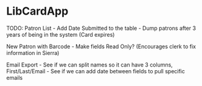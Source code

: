 # LibCardApp

TODO:
Patron List
	- Add Date Submitted to the table
	- Dump patrons after 3 years of being in the system (Card expires)

New Patron with Barcode
	- Make fields Read Only? (Encourages clerk to fix information in Sierra)

Email Export
	- See if we can split names so it can have 3 columns, First/Last/Email
	- See if we can add date between fields to pull specific emails